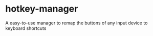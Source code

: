 # hotkey-manager
A easy-to-use manager to remap the buttons of any input device to keyboard shortcuts
